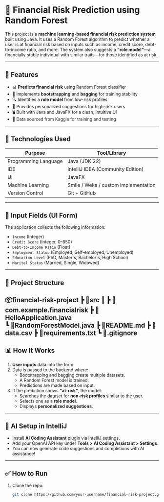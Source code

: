 # 💸 Financial Risk Prediction using Random Forest

This project is a **machine learning-based financial risk prediction system** built using Java. It uses a Random Forest algorithm to predict whether a user is at financial risk based on inputs such as income, credit score, debt-to-income ratio, and more. The system also suggests a **"role model"**—a financially stable individual with similar traits—for those identified as at risk.

---

## 🚀 Features

- 📊 **Predicts financial risk** using Random Forest classifier
- 🧠 Implements **bootstrapping** and **bagging** for training stability
- 🔍 Identifies a **role model** from low-risk profiles
- 💬 Provides personalized suggestions for high-risk users
- 🖥️ Built with Java and JavaFX for a clean, intuitive UI
- 📁 Data sourced from Kaggle for training and testing

---

## 🧩 Technologies Used

| Purpose                | Tool/Library                      |
|------------------------|-----------------------------------|
| Programming Language   | Java (JDK 22)                     |
| IDE                    | IntelliJ IDEA (Community Edition) |
| UI                     | JavaFX                            |
| Machine Learning       | Smile / Weka / custom implementation |
| Version Control        | Git + GitHub                      |

---

## 🧪 Input Fields (UI Form)

The application collects the following information:

- `Income` (Integer)
- `Credit Score` (Integer, 0–850)
- `Debt-to-Income Ratio` (Float)
- `Employment Status` (Employed, Self-employed, Unemployed)
- `Education Level` (PhD, Master's, Bachelor's, High School)
- `Marital Status` (Married, Single, Widowed)

---

## 📁 Project Structure

📦financial-risk-project 
┣ 📂src ┃ 
┣ 📂com.example.financialrisk 
  ┣ 📜HelloApplication.java  
  ┗ 📜RandomForestModel.java 
  ┣ 📜README.md 
  ┣ 📜data.csv 
  ┣ 📜requirements.txt 
  ┗ 📜.gitignore
---

## 📊 How It Works

1. **User inputs** data into the form.
2. Data is passed to the backend where:
   - Bootstrapping and bagging create multiple datasets.
   - A Random Forest model is trained.
   - Predictions are made based on input.
3. If the prediction shows **"at-risk"**, the model:
   - Searches the dataset for **non-risk profiles** similar to the user.
   - Selects one as a **role model**.
   - Displays **personalized suggestions**.

---

## 🧠 AI Setup in IntelliJ

- Install **AI Coding Assistant** plugin via IntelliJ settings.
- Add your OpenAI API key under **Tools > AI Coding Assistant > Settings**.
- You can now generate code suggestions and completions with AI assistance!

---

## ✅ How to Run

1. Clone the repo:
   ```bash
   git clone https://github.com/your-username/financial-risk-project.git

